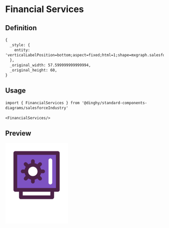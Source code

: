 # Financial Services

## Definition

```
{
  _style: { 
    entity: 'verticalLabelPosition=bottom;aspect=fixed;html=1;shape=mxgraph.salesforce.financial_services;',
  },
  _original_width: 57.599999999999994,
  _original_height: 60,
}
```

## Usage

```
import { FinancialServices } from '@dinghy/standard-components-diagrams/salesforceIndustry'

<FinancialServices/>
```

## Preview

<img src="./financial-services.png" width="200"/>
